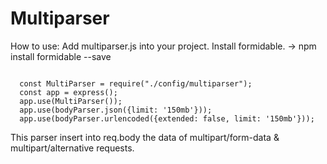 # Multiparser

How to use:
Add multiparser.js into your project.
Install formidable. -> npm install formidable --save

<code>
  const MultiParser = require("./config/multiparser");
  const app = express();
  app.use(MultiParser());
  app.use(bodyParser.json({limit: '150mb'}));
  app.use(bodyParser.urlencoded({extended: false, limit: '150mb'}));
</code>

This parser insert into req.body the data of multipart/form-data & multipart/alternative requests.

